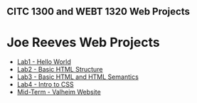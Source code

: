 ## CITC 1300 and WEBT 1320 Web Projects

<h1>Joe Reeves Web Projects</h1>
<ul>
    <li><a href="lab1/index.html" target="_blank">Lab1 - Hello World</a></li>
    <li><a href="lab2/index.html" target="_blank">Lab2 - Basic HTML Structure</a></li>
    <li><a href="lab3/index.html">Lab3 - Basic HTML and HTML Semantics</a></li>
    <li><a href="lab4/index.html">Lab4 - Intro to CSS</a></li>
    <li><a href="midterm/index.html">Mid-Term - Valheim Website</a></li>
</ul>
